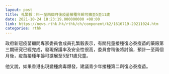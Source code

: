 ```yaml
---
layout: post
title: 孔繁毅：料一至兩個月後疫苗接種年齡可擴至5至11歲
date: 2021-10-24 18:23:19.000000000 +08:00
link: https://news.rthk.hk/rthk/ch/component/k2/1616719-20211024.htm
categories: rthk
---
```


政府新冠疫苗顧問專家委員會成員孔繁毅表示，有關兒童接種復必泰疫苗的藥廠第三期研究已經完成，發現保護率及安全性很高，委員會稍後將討論，預計一至兩個月後，疫苗接種年齡可擴展至5至11歲兒童。

他又說，如果香港出現變種病毒爆發，建議青少年接種第二劑復必泰疫苗。
